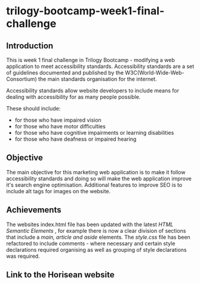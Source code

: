 # trilogy-bootcamp-week1-final-challenge

Introduction
---

This is week 1 final challenge in Trilogy Bootcamp - modifying a web application to meet accessibility standards. 
Accessibility standards are a set of guidelines documented and published by the W3C(World-Wide-Web-Consortium) 
the main standards organisation for the internet. 

Accessibility standards allow website developers to include means for dealing with accessibility for as many people
possible. 

These should include: 

- for those who have impaired vision
- for those who have motor difficulties
- for those who have cognitive impairments or learning disabilities
- for those who have deafness or impaired hearing

Objective
---

The main objective for this marketing web application is to make it follow accessibility standards and doing so 
will make the web application improve it's search engine optimisation. Additional features to improve SEO is to
include alt tags for images on the website. 


Achievements
---
The websites index.html file has been updated with the latest *HTML Semantic Elements* , for example there is now a 
clear division of sections that include a *main, article and aside* elements. The *style.css* file has been 
refactored to include comments - where necessary and certain style declarations required organising as well as 
grouping of style declarations was required. 

Link to the Horisean website
---






 


